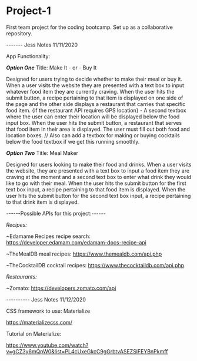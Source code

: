 # Project-1
First team project for the coding bootcamp. Set up as a collaborative repository.


------- Jess Notes 11/11/2020

App Functionality:

***Option One***
Title: Make It - or - Buy It

Designed for users trying to decide whether to make their meal or buy it. When a user visits the website they are presented with a text box to input whatever food item they are currently craving. When the user hits the submit button, a recipe pertaining to that item is displayed on one side of the page and the other side displays a restaurant that carries that specific food item.
{if the restaurant API requires GPS location} - A second textbox where the user can enter their location will be displayed below the food input box. When the user hits the submit button, a restaurant that serves that food item in their area is displayed. The user must fill out both food and location boxes.
// Also can add a textbox for making or buying cocktails below the food textbox if we get this running smoothly.


***Option Two***
Title: Meal Maker

Designed for users looking to make their food and drinks. When a user visits the website, they are presented with a text box to input a food item they are craving at the moment and a second text box to enter what drink they would like to go with their meal. When the user hits the submit button for the first text box input, a recipe pertaining to that food item is displayed. When the user hits the submit button for the second text box input, a recipe pertaining to that drink item is displayed.

------Possible APIs for this project:------

*Recipes:*

~Edamame Recipes recipe search:
https://developer.edamam.com/edamam-docs-recipe-api

~TheMealDB meal recipes:
https://www.themealdb.com/api.php

~TheCocktailDB cocktail recipes:
https://www.thecocktaildb.com/api.php

*Restaurants:*

~Zomato:
https://developers.zomato.com/api


---------- Jess Notes 11/12/2020

CSS framework to use: Materialize

https://materializecss.com/

Tutorial on Materialize:

https://www.youtube.com/watch?v=gCZ3y6mQpW0&list=PL4cUxeGkcC9gGrbtvASEZSlFEYBnPkmff
